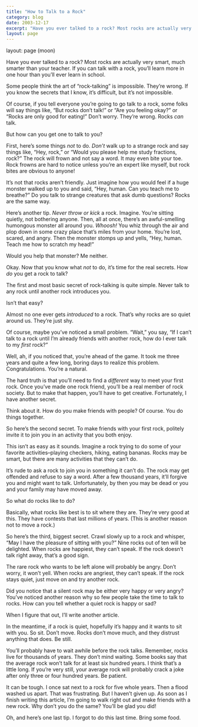 ```yaml
---
title: "How to Talk to a Rock"
category: blog
date: 2003-12-17
excerpt: "Have you ever talked to a rock? Most rocks are actually very smart."
layout: page
---
```


layout: page (moon)

<div class="post">     
    
<div class="post-body">
<div><p>Have you ever talked to a rock?  Most rocks are actually very smart, much smarter than your teacher.  If you can talk with a rock, you&#8217;ll learn more in one hour than you&#8217;ll ever learn in school.   
</p><p>Some people think the art of &#8220;rock-talking&#8221; is impossible.  They&#8217;re wrong.  If you know the secrets that I know, it&#8217;s difficult, but it&#8217;s not impossible. 
</p><p>Of course, if you tell everyone you&#8217;re going to go talk to a rock, some folks will say things like, &#8220;But rocks don&#8217;t talk!&#8221; or &#8220;Are you feeling okay?&#8221; or &#8220;Rocks are only good for eating!&#8221; Don&#8217;t worry.  They&#8217;re wrong.  Rocks <em>can</em> talk. 
</p><p>But how can you get one to talk to you?   
</p><p>First, here&#8217;s some things <em>not</em> to do.  <em>Don&#8217;t</em> walk up to a strange rock and say things like, &#8220;Hey, rock,&#8221; or &#8220;Would you please help me study fractions, rock?&#8221;  The rock will frown and not say a word.  It may even bite your toe.  Rock frowns are hard to notice unless you&#8217;re an expert like myself, but rock bites are obvious to anyone!  
</p><p>It&#8217;s not that rocks aren&#8217;t friendly.  Just imagine how you would feel if a huge monster walked up to you and said, &#8220;Hey, human.  Can you teach me to breathe?&#8221;  Do you talk to strange creatures that ask dumb questions?  Rocks are the same way.  
</p><p>Here&#8217;s another tip.  <em>Never throw or kick</em> a rock.  Imagine.  You&#8217;re sitting quietly, not bothering anyone.  Then, all at once, there&#8217;s an awful-smelling humongous monster all around you.  <em>Whoosh!</em>  You whiz through the air and plop down in some crazy place that&#8217;s miles from your home.  You&#8217;re lost, scared, and angry.  Then the monster stomps up and yells, &#8220;Hey, human.  Teach me how to scratch my head!&#8221;   
</p><p>Would you help that monster?  Me neither.   
</p><p>Okay.  Now that you know what <em>not</em> to do, it&#8217;s time for the real secrets.  How <em>do</em> you get a rock to talk?   
</p><p>The first and most basic secret of rock-talking is quite simple.  Never talk to any rock until another rock introduces you. 
</p><p>Isn&#8217;t that easy? 
</p><p>Almost no one ever gets <em>introduced</em> to a rock.  That&#8217;s why rocks are so quiet around us.  They&#8217;re just shy.   
</p><p>Of course, maybe you&#8217;ve noticed a small problem.  &#8220;Wait,&#8221; you say, &#8220;If I can&#8217;t talk to a rock until I&#8217;m already friends with another rock, how do I ever talk to my <em>first</em> rock?&#8221;  
</p><p>Well, ah, if you noticed that, you&#8217;re ahead of the game.  It took me three years and quite a few long, boring days to realize this problem.  Congratulations.  You&#8217;re a natural. 
</p><p>The hard truth is that you&#8217;ll need to find a <em>different</em> way to meet your first rock.  Once you&#8217;ve made one rock friend, you&#8217;ll be a real member of rock society.  But to make that happen, you&#8217;ll have to get creative.  Fortunately, I have another secret. 
</p><p>Think about it.  How do you make friends with people?  Of course.  You do things together.   
</p><p>So here&#8217;s the second secret.  To make friends with your first rock, politely invite it to join you in an activity that you both enjoy. 
</p><p>This isn&#8217;t as easy as it sounds.  Imagine a rock trying to do some of your favorite activities&#8211;playing checkers, hiking, eating bananas.  Rocks may be smart, but there are many activities that they can&#8217;t do.   
</p><p>It&#8217;s rude to ask a rock to join you in something it can&#8217;t do.  The rock may get offended and refuse to say a word.  After a few thousand years, it&#8217;ll forgive you and might want to talk.  Unfortunately, by then you may be dead or you and your family may have moved away.   
</p><p>So what do rocks like to do? 
</p><p>Basically, what rocks like best is to sit where they are.  They&#8217;re very good at this.  They have contests that last millions of years.  (This is another reason not to move a rock.)   
</p><p>So here&#8217;s the third, biggest secret.  Crawl slowly up to a rock and whisper, &#8220;May I have the pleasure of sitting with you?&#8221;  Nine rocks out of ten will be delighted.  When rocks are happiest, they can&#8217;t speak.  If the rock doesn&#8217;t talk right away, that&#8217;s a good sign.  
</p><p>The rare rock who wants to be left alone will probably be angry.  Don&#8217;t worry, it won&#8217;t yell.  When rocks are angriest, they can&#8217;t speak.  If the rock stays quiet, just move on and try another rock. 
</p><p>Did you notice that a silent rock may be either very happy or very angry?  You&#8217;ve noticed another reason why so few people take the time to talk to rocks.  How can you tell whether a quiet rock is happy or sad? 
</p><p>When I figure that out, I&#8217;ll write another article. 
</p><p>In the meantime, if a rock is quiet, hopefully it&#8217;s happy and it wants to sit with you.  So sit.  Don&#8217;t move.  Rocks don&#8217;t move much, and they distrust anything that does.  Be still. 
</p><p>You&#8217;ll probably have to wait awhile before the rock talks.  Remember, rocks live for thousands of years.  They don&#8217;t mind waiting.  Some books say that the average rock won&#8217;t talk for at least six hundred years.  I think that&#8217;s a little long.  If you&#8217;re very still, your average rock will probably crack a joke after only three or four hundred years.  Be patient.   
</p><p>It can be tough.  I once sat next to a rock for five whole years.  Then a flood washed us apart.  That was frustrating.  But I haven&#8217;t given up.  As soon as I finish writing this article, I&#8217;m going to walk right out and make friends with a new rock.  Why don&#8217;t you do the same?  You&#8217;ll be glad you did! 
</p><p>Oh, and here&#8217;s one last tip.  I forgot to do this last time.  Bring some food. <div class="postfooter">   </div></p></div>
</div><!-- post-body -->
    
<p class="comment-link"> </p>
</div><!-- post -->
